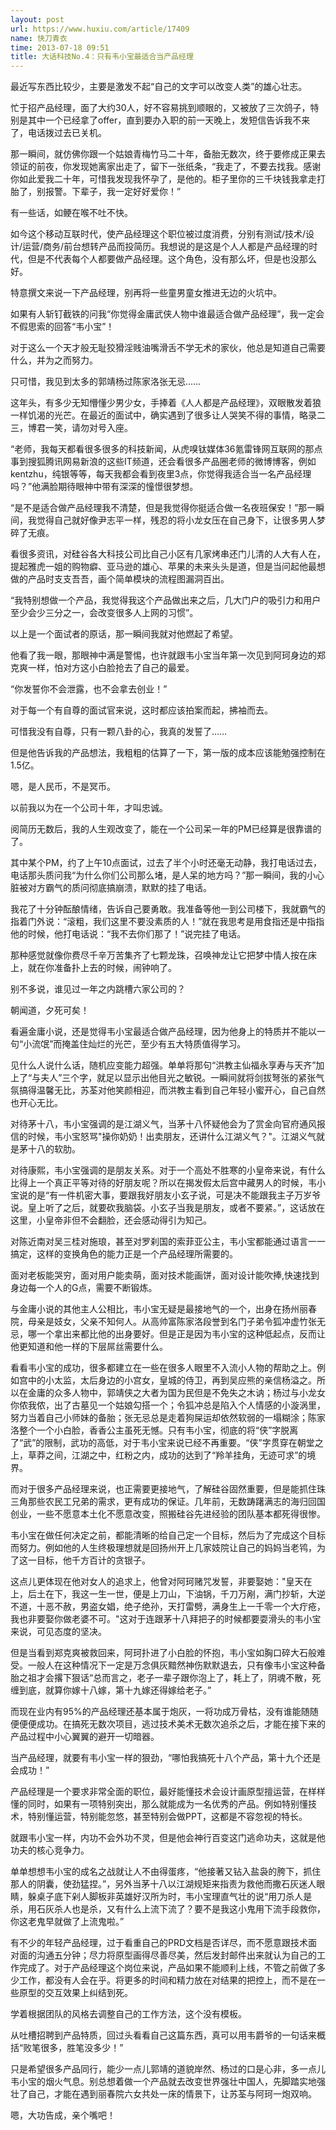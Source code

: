 ```yaml
---
layout: post
url: https://www.huxiu.com/article/17409
name: 快刀青衣
time: 2013-07-18 09:51
title: 大话科技No.4：只有韦小宝最适合当产品经理
---
```

最近写东西比较少，主要是激发不起“自己的文字可以改变人类”的雄心壮志。

忙于招产品经理，面了大约30人，好不容易挑到顺眼的，又被放了三次鸽子，特别是其中一个已经拿了offer，直到要办入职的前一天晚上，发短信告诉我不来了，电话拨过去已关机。

那一瞬间，就仿佛你跟一个姑娘青梅竹马二十年，备胎无数次，终于要修成正果去领证的前夜，你发现她离家出走了，留下一张纸条，“我走了，不要去找我。感谢你如此爱我二十年，可惜我发现我怀孕了，是他的。柜子里你的三千块钱我拿走打胎了，别报警。下辈子，我一定好好爱你！”

有一些话，如鲠在喉不吐不快。

如今这个移动互联时代，使产品经理这个职位被过度消费，分别有测试/技术/设计/运营/商务/前台想转产品而投简历。我想说的是这是个人人都是产品经理的时代，但是不代表每个人都要做产品经理。这个角色，没有那么坏，但是也没那么好。

特意撰文来说一下产品经理，别再将一些童男童女推进无边的火坑中。

如果有人斩钉截铁的问我“你觉得金庸武侠人物中谁最适合做产品经理”，我一定会不假思索的回答“韦小宝”！

对于这么一个天才般无耻狡猾淫贱油嘴滑舌不学无术的家伙，他总是知道自己需要什么，并为之而努力。

只可惜，我见到太多的郭靖杨过陈家洛张无忌……

这年头，有多少无知懵懂少男少女，手捧着《人人都是产品经理》，双眼散发着狼一样饥渴的光芒。在最近的面试中，确实遇到了很多让人哭笑不得的事情，略录二三，博君一笑，请勿对号入座。

“老师，我每天都看很多很多的科技新闻，从虎嗅钛媒体36氪雷锋网互联网的那点事到搜狐腾讯网易新浪的这些IT频道，还会看很多产品圈老师的微博博客，例如kentzhu，纯银等等，每天我都会看到夜里3点，你觉得我适合当一名产品经理吗？”他满脸期待眼神中带有深深的憧憬很梦想。

“是不是适合做产品经理我不清楚，但是我觉得你挺适合做一名夜班保安！”那一瞬间，我觉得自己就好像尹志平一样，残忍的将小龙女压在自己身下，让很多男人梦碎了无痕。

看很多资讯，对硅谷各大科技公司比自己小区有几家烤串还门儿清的人大有人在，提起雅虎一姐的购物癖、亚马逊的雄心、苹果的未来头头是道，但是当问起他最想做的产品时支支吾吾，画个简单模块的流程图漏洞百出。

“我特别想做一个产品，我觉得我这个产品做出来之后，几大门户的吸引力和用户至少会少三分之一，会改变很多人上网的习惯”。

以上是一个面试者的原话，那一瞬间我就对他燃起了希望。

他看了我一眼，那眼神中满是警惕，也许就跟韦小宝当年第一次见到阿珂身边的郑克爽一样，怕对方这小白脸抢去了自己的最爱。

“你发誓你不会泄露，也不会拿去创业！”

对于每一个有自尊的面试官来说，这时都应该拍案而起，拂袖而去。

可惜我没有自尊，只有一颗八卦的心，我真的发誓了……

但是他告诉我的产品想法，我粗粗的估算了一下，第一版的成本应该能勉强控制在1.5亿。

嗯，是人民币，不是冥币。

以前我以为在一个公司十年，才叫忠诚。

阅简历无数后，我的人生观改变了，能在一个公司呆一年的PM已经算是很靠谱的了。

其中某个PM，约了上午10点面试，过去了半个小时还毫无动静，我打电话过去，电话那头质问我“为什么你们公司那么堵，是人呆的地方吗？”那一瞬间，我的小心脏被对方霸气的质问彻底搞崩溃，默默的挂了电话。

我花了十分钟酝酿情绪，告诉自己要勇敢。我准备等他一到公司楼下，我就霸气的指着门外说：“滚粗，我们这里不要没素质的人！”就在我思考是用食指还是中指指他的时候，他打电话说：“我不去你们那了！”说完挂了电话。

那种感觉就像你费尽千辛万苦集齐了七颗龙珠，召唤神龙让它把梦中情人按在床上，就在你准备扑上去的时候，闹钟响了。

别不多说，谁见过一年之内跳槽六家公司的？

朝闻道，夕死可矣！

看遍金庸小说，还是觉得韦小宝最适合做产品经理，因为他身上的特质并不能以一句“小流氓”而掩盖住灿烂的光芒，至少有五大特质值得学习。

见什么人说什么话，随机应变能力超强。单单将那句“洪教主仙福永享寿与天齐”加上了“与夫人”三个字，就足以显示出他目光之敏锐。一瞬间就将剑拔弩张的紧张气氛搞得温馨无比，苏荃对他笑颜相迎，而洪教主看到自己年轻小蜜开心，自己自然也开心无比。

对待茅十八，韦小宝强调的是江湖义气，当茅十八怀疑他会为了赏金向官府通风报信的时候，韦小宝怒骂"操你奶奶！出卖朋友，还讲什么江湖义气？"。江湖义气就是茅十八的软肋。

对待康熙，韦小宝强调的是朋友关系。对于一个高处不胜寒的小皇帝来说，有什么比得上一个真正平等对待的好朋友呢？所以在揭发假太后宫中藏男人的时候，韦小宝说的是“有一件机密大事，要跟我好朋友小玄子说，可是决不能跟我主子万岁爷说。皇上听了之后，就要砍我脑袋。小玄子当我是朋友，或者不要紧。”，这话放在这里，小皇帝非但不会翻脸，还会感动得引为知己。

对陈近南对吴三桂对施琅，甚至对罗刹国的索菲亚公主，韦小宝都能通过语言一一搞定，这样的变换角色的能力正是一个产品经理所需要的。

面对老板能哭穷，面对用户能卖萌，面对技术能画饼，面对设计能吹捧,快速找到身边每一个人的G点，需要不断锻炼。

与金庸小说的其他主人公相比，韦小宝无疑是最接地气的一个，出身在扬州丽春院，母亲是妓女，父亲不知何人。从高帅富陈家洛段誉到名门子弟令狐冲虚竹张无忌，哪一个拿出来都比他的出身要好。但是正是因为韦小宝的这种低起点，反而让他更知道和他一样的下层屌丝需要什么。

看看韦小宝的成功，很多都建立在一些在很多人眼里不入流小人物的帮助之上。例如宫中的小太监，太后身边的小宫女，皇城的侍卫，再到吴应熊的亲信杨溢之。所以在金庸的众多人物中，郭靖侠之大者为国为民但是不免失之木讷；杨过与小龙女你侬我侬，出了古墓见一个姑娘勾搭一个；令狐冲总是陷入个人情感的小漩涡里，努力当着自己小师妹的备胎；张无忌总是走着狗屎运却依然软弱的一塌糊涂；陈家洛整个一个小白脸，香香公主虽死无憾。只有韦小宝，彻底的将“侠”字脱离了“武”的限制，武功的高低，对于韦小宝来说已经不再重要。“侠”字贯穿在朝堂之上，草莽之间，江湖之中，红粉之内，成功的达到了“羚羊挂角，无迹可求”的境界。

而对于很多产品经理来说，也正需要更接地气，了解硅谷固然重要，但是能抓住珠三角那些农民工兄弟的需求，更有成功的保证。几年前，无数踌躇满志的海归回国创业，一些不愿意本土化不愿意改变，照搬硅谷先进经验的团队基本都死得很惨。

韦小宝在做任何决定之前，都能清晰的给自己定一个目标，然后为了完成这个目标而努力。例如他的人生终极理想就是回扬州开上几家妓院让自己的妈妈当老鸨，为了这一目标，他千方百计的贪银子。

这点儿更体现在他对女人的追求上，他曾对阿珂赌咒发誓，非要娶她："皇天在上，后土在下，我这一生一世，便是上刀山，下油锅，千刀万剐，满门抄斩，大逆不道，十恶不赦，男盗女娼，绝子绝孙，天打雷劈，满身生上一千零一个大疔疮，我也非要娶你做老婆不可。"这对于连跟茅十八拜把子的时候都要耍滑头的韦小宝来说，可见态度的坚决。

但是当看到郑克爽被救回来，阿珂扑进了小白脸的怀抱，韦小宝如胸口碎大石般难受。一般人在这种情况下一定是万念俱灰黯然神伤默默退去，只有像韦小宝这种备胎之祖才会撂下狠话“总而言之，老子一辈子跟你泡上了，耗上了，阴魂不散，死缠到底，就算你嫁十八嫁，第十九嫁还得嫁给老子。”

而现在业内有95%的产品经理还基本属于炮灰，一将功成万骨枯，没有谁能随随便便便成功。在搞死无数次项目，逃过技术美术无数次追杀之后，才能在接下来的产品过程中小心翼翼的避开一切暗器。

当产品经理，就要有韦小宝一样的狠劲，“哪怕我搞死十八个产品，第十九个还是会成功！”

产品经理是一个要求非常全面的职位，最好能懂技术会设计画原型擅运营，在样样懂的同时，如果有一项特别突出，那么就能成为一名优秀的产品。例如特别懂技术，特别懂运营，特别能忽悠，甚至特别会做PPT，这都是不容忽视的特长。

就跟韦小宝一样，内功不会外功不灵，但是他会神行百变这门逃命功夫，这就是他功夫的核心竞争力。

单单想想韦小宝的成名之战就让人不由得蛋疼，“他接著又钻入盐袅的胯下，抓住那人的阴囊，使劲猛捏。”，另外当茅十八以江湖规矩来指责为救他而撒石灰迷人眼睛，躲桌子底下剁人脚板非英雄好汉所为时，韦小宝理直气壮的说“用刀杀人是杀，用石灰杀人也是杀，又有什么上流下流了？要不是我这小鬼用下流手段救你，你这老鬼早就做了上流鬼啦。”

有不少的年轻产品经理，过于看重自己的PRD文档是否详尽，而不愿意跟技术面对面的沟通五分钟；尽力将原型画得尽善尽美，然后发封邮件出来就认为自己的工作完成了。对于产品经理这个岗位来说，产品如果不能顺利上线，不管之前做了多少工作，都没有人会在乎。将更多的时间和精力放在对结果的把控上，而不是在一些原型的交互效果上纠结到死。

学着根据团队的风格去调整自己的工作方法，这个没有模板。

从吐槽招聘到产品特质，回过头看看自己这篇东西，真可以用韦爵爷的一句话来概括“败笔很多，胜笔没多少！”

只是希望很多产品同行，能少一点儿郭靖的道貌岸然、杨过的口是心非，多一点儿韦小宝的烟火气息。别总想着做一个产品就去改变世界强壮中国人，先脚踏实地强壮了自己，才能在遇到丽春院六女共处一床的情景下，让苏荃与阿珂一炮双响。

嗯，大功告成，亲个嘴吧！

